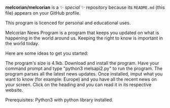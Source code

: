 **melcorian/melcorian** is a ✨ _special_ ✨ repository because its `README.md` (this file) appears on your GitHub profile.

This program is licenced for personal and educational uses.

Melcorian News Program is a program that keeps you updated on what is happening in the world around us. Keeping the right to know is important in the world today. 

Here are some ideas to get you started:

The program's size is 4.1kb. 
Download and install the program.
Have your command prompt and type "python3 melsapi2.py" to run the program.
The program parses all the latest news updates.
Once installed, imput what you want to know (for example: Europe) and you have all the recent news on your screen.
Click on the heading and you can read it in its respective website.

Prerequisites: Python3 with python library installed.
